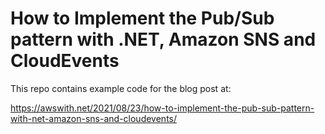 # How to Implement the Pub/Sub pattern with .NET, Amazon SNS and CloudEvents

This repo contains example code for the blog post at:

https://awswith.net/2021/08/23/how-to-implement-the-pub-sub-pattern-with-net-amazon-sns-and-cloudevents/